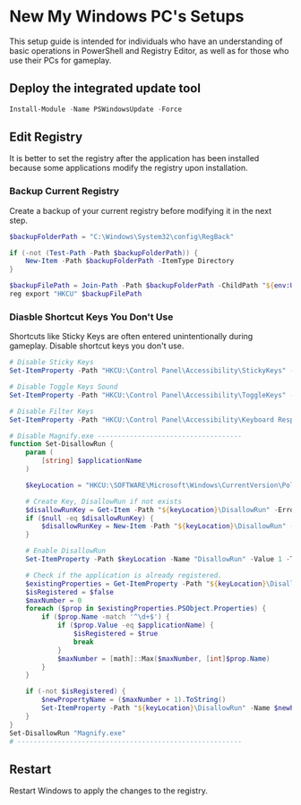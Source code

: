 # New My Windows PC's Setups

This setup guide is intended for individuals who have an understanding of basic operations in PowerShell and Registry Editor, as well as for those who use their PCs for gameplay.

## Deploy the integrated update tool

```ps1
Install-Module -Name PSWindowsUpdate -Force
```

## Edit Registry

It is better to set the registry after the application has been installed because some applications modify the registry upon installation.

### Backup Current Registry

Create a backup of your current registry before modifying it in the next step.

```ps1
$backupFolderPath = "C:\Windows\System32\config\RegBack"

if (-not (Test-Path -Path $backupFolderPath)) {
    New-Item -Path $backupFolderPath -ItemType Directory
}

$backupFilePath = Join-Path -Path $backupFolderPath -ChildPath "${env:USERNAME}-HKCU-$(Get-Date -Format 'yyyyMMddHHmmss').reg"
reg export "HKCU" $backupFilePath
```

### Diasble Shortcut Keys You Don't Use

Shortcuts like Sticky Keys are often entered unintentionally during gameplay. Disable shortcut keys you don't use.

```ps1
# Disable Sticky Keys
Set-ItemProperty -Path "HKCU:\Control Panel\Accessibility\StickyKeys" -Name "Flags" -Value "506"

# Disable Toggle Keys Sound
Set-ItemProperty -Path "HKCU:\Control Panel\Accessibility\ToggleKeys" -Name "Flags" -Value "58"

# Disable Filter Keys
Set-ItemProperty -Path "HKCU:\Control Panel\Accessibility\Keyboard Response" -Name "Flags" -Value "122"

# Disable Magnify.exe ------------------------------------
function Set-DisallowRun {
    param (
        [string] $applicationName
    )

    $keyLocation = "HKCU:\SOFTWARE\Microsoft\Windows\CurrentVersion\Policies\Explorer"

    # Create Key, DisallowRun if not exists
    $disallowRunKey = Get-Item -Path "${keyLocation}\DisallowRun" -ErrorAction SilentlyContinue
    if ($null -eq $disallowRunKey) {
        $disallowRunKey = New-Item -Path "${keyLocation}\DisallowRun" -Force
    }

    # Enable DisallowRun
    Set-ItemProperty -Path $keyLocation -Name "DisallowRun" -Value 1 -Type DWord

    # Check if the application is already registered.
    $existingProperties = Get-ItemProperty -Path "${keyLocation}\DisallowRun" -ErrorAction SilentlyContinue
    $isRegistered = $false
    $maxNumber = 0
    foreach ($prop in $existingProperties.PSObject.Properties) {
        if ($prop.Name -match '^\d+$') {
            if ($prop.Value -eq $applicationName) {
                $isRegistered = $true
                break
            }
            $maxNumber = [math]::Max($maxNumber, [int]$prop.Name)
        }
    }

    if (-not $isRegistered) {
        $newPropertyName = ($maxNumber + 1).ToString()
        Set-ItemProperty -Path "${keyLocation}\DisallowRun" -Name $newPropertyName -Value $applicationName -Type String -Force
    }
}
Set-DisallowRun "Magnify.exe"
# --------------------------------------------------------
```

## Restart

Restart Windows to apply the changes to the registry.
